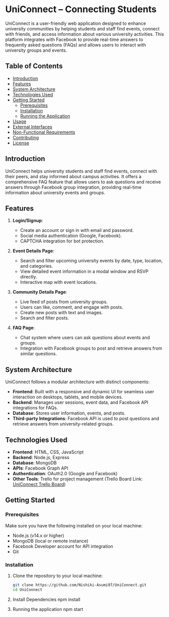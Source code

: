 # UniConnect – Connecting Students

UniConnect is a user-friendly web application designed to enhance university communities by helping students and staff find events, connect with friends, and access information about various university activities. This platform integrates with Facebook to provide real-time answers to frequently asked questions (FAQs) and allows users to interact with university groups and events.

## Table of Contents

- [Introduction](#introduction)
- [Features](#features)
- [System Architecture](#system-architecture)
- [Technologies Used](#technologies-used)
- [Getting Started](#getting-started)
  - [Prerequisites](#prerequisites)
  - [Installation](#installation)
  - [Running the Application](#running-the-application)
- [Usage](#usage)
- [External Interfaces](#external-interfaces)
- [Non-Functional Requirements](#non-functional-requirements)
- [Contributing](#contributing)
- [License](#license)

## Introduction

UniConnect helps university students and staff find events, connect with their peers, and stay informed about campus activities. It offers a comprehensive FAQ feature that allows users to ask questions and receive answers through Facebook group integration, providing real-time information about university events and groups.

## Features

1. **Login/Signup**:
   - Create an account or sign in with email and password.
   - Social media authentication (Google, Facebook).
   - CAPTCHA integration for bot protection.
   
2. **Event Details Page**:
   - Search and filter upcoming university events by date, type, location, and categories.
   - View detailed event information in a modal window and RSVP directly.
   - Interactive map with event locations.

3. **Community Details Page**:
   - Live feed of posts from university groups.
   - Users can like, comment, and engage with posts.
   - Create new posts with text and images.
   - Search and filter posts.

4. **FAQ Page**:
   - Chat system where users can ask questions about events and groups.
   - Integration with Facebook groups to post and retrieve answers from similar questions.

## System Architecture

UniConnect follows a modular architecture with distinct components:

- **Frontend**: Built with a responsive and dynamic UI for seamless user interaction on desktops, tablets, and mobile devices.
- **Backend**: Manages user sessions, event data, and Facebook API integrations for FAQs.
- **Database**: Stores user information, events, and posts.
- **Third-party Integrations**: Facebook API is used to post questions and retrieve answers from university-related groups.

## Technologies Used

- **Frontend**: HTML, CSS, JavaScript
- **Backend**: Node.js, Express
- **Database**: MongoDB
- **APIs**: Facebook Graph API
- **Authentication**: OAuth2.0 (Google and Facebook)
- **Other Tools**: Trello for project management (Trello Board Link: [UniConnect Trello Board](https://trello.com/b/ByrnEXDm/uniconnect-sit725))

## Getting Started

### Prerequisites

Make sure you have the following installed on your local machine:

- Node.js (v14.x or higher)
- MongoDB (local or remote instance)
- Facebook Developer account for API integration
- Git

### Installation

1. Clone the repository to your local machine:
   ```bash
   git clone https://github.com/Nishiki-Asumi97/UniConnect.git
   cd UniConnect
2. Install Dependencies
   npm install
   
4. Running the application
   npm start
